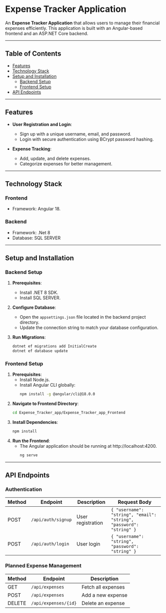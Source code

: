 # **Expense Tracker Application**

An **Expense Tracker Application** that allows users to manage their financial expenses efficiently. This application is built with an Angular-based frontend and an ASP.NET Core backend.

---

## **Table of Contents**

- [Features](#features)
- [Technology Stack](#technology-stack)
- [Setup and Installation](#setup-and-installation)
  - [Backend Setup](#backend-setup)
  - [Frontend Setup](#frontend-setup)
- [API Endpoints](#api-endpoints)
---

## **Features**

- **User Registration and Login**:
  - Sign up with a unique username, email, and password.
  - Login with secure authentication using BCrypt password hashing.
  
- **Expense Tracking**:
  - Add, update, and delete expenses.
  - Categorize expenses for better management.

---

## **Technology Stack**

### **Frontend**
- Framework: Angular 18.

### **Backend**
- Framework: .Net 8
- Database: SQL SERVER

---

## **Setup and Installation**

### **Backend Setup**

1. **Prerequisites**:
   - Install .NET 8 SDK.
   - Install SQL SERVER.

2. **Configure Database**:
   - Open the `appsettings.json` file located in the backend project directory.
   - Update the connection string to match your database configuration.

3. **Run Migrations**:
   ```bash
   dotnet ef migrations add InitialCreate
   dotnet ef database update
   
### **Frontend Setup**

1. **Prerequisites**:
   - Install  Node.js.
   - Install Angular CLI globally:
     ```bash
     npm install -g @angular/cli@18.0.0

2. **Navigate to Frontend Directory**:
   ```bash
   cd Expense_Tracker_app/Expense_Tracker_app_Frontend

3. **Install Dependencies**:
   ```bash
   npm install
3. **Run the Frontend**:
   - The Angular application should be running at http://localhost:4200.
     ```bash
     ng serve
---
## **API Endpoints**

### **Authentication**

| Method | Endpoint         | Description        | Request Body                                                                     |
|--------|------------------|--------------------|---------------------------------------------------------------------------------|
| POST   | `/api/auth/signup` | User registration  | `{ "username": "string", "email": "string", "password": "string" }`              |
| POST   | `/api/auth/login`  | User login         | `{ "username": "string", "password": "string" }`                                 |

### **Planned Expense Management**

| Method | Endpoint             | Description             |
|--------|----------------------|-------------------------|
| GET    | `/api/expenses`       | Fetch all expenses      |
| POST   | `/api/expenses`       | Add a new expense       |
| DELETE | `/api/expenses/{id}`  | Delete an expense       |
     

